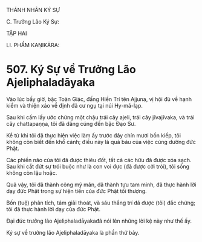 THÁNH NHÂN KÝ SỰ

C. Trưởng Lão Ký Sự:

TẬP HAI

LI. PHẨM KAṆIKĀRA:

# 507. Ký Sự về Trưởng Lão Ajeliphaladāyaka

Vào lúc bấy giờ, bậc Toàn Giác, đấng Hiền Trí tên Ajjuna, vị hội đủ về hạnh kiểm và thiện xảo về định đã cư ngụ tại núi Hy-mã-lạp.

Sau khi cầm lấy ước chừng một chậu trái cây ajeli, trái cây jīvajīvaka, và trái cây chattapaṇṇa, tôi đã dâng cúng đến bậc Đạo Sư.

Kể từ khi tôi đã thực hiện việc làm ấy trước đây chín mươi bốn kiếp, tôi không còn biết đến khổ cảnh; điều này là quả báu của việc cúng dường đức Phật.

Các phiền não của tôi đã được thiêu đốt, tất cả các hữu đã được xóa sạch. Sau khi cắt đứt sự trói buộc như là con voi đực (đã được cởi trói), tôi sống không còn lậu hoặc.

Quả vậy, tôi đã thành công mỹ mãn, đã thành tựu tam minh, đã thực hành lời dạy đức Phật trong sự hiện tiền của đức Phật tối thượng.

Bốn (tuệ) phân tích, tám giải thoát, và sáu thắng trí đã được (tôi) đắc chứng; tôi đã thực hành lời dạy của đức Phật.

Đại đức trưởng lão Ajeliphaladāyakađã nói lên những lời kệ này như thế ấy.

Ký sự về trưởng lão Ajeliphaladāyaka là phần thứ bảy.

